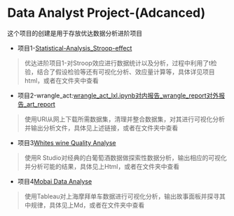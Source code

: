 # Data Analyst Project-(Adcanced)
这个项目的创建是用于存放优达数据分析进阶项目
- 项目1-[Statistical-Analysis_Stroop-effect](https://github.com/AAAlvin/Data-Analyst-Project-Adcanced-/blob/master/Project01_Statistical-Analysis_Stroop-effect/Statistical-Analysis_Stroop-effect_lxl.ipynb)
> 优达进阶项目1-对Stroop效应进行数据统计以及分析，过程中利用了t检验，结合了假设检验等还有可视化分析、效应量计算等，具体详见项目html，或者在文件夹中查看
- 项目2-wrangle_act:[wrangle_act_lxl.ipynb]()[对内报告_wrangle_report]()[对外报告_art_report]()
> 使用URl从网上下载所需数据集，清理并整合数据集，对其进行可视化分析并输出分析文件，具体见上述链接，或者在文件夹中查看
- 项目3[Whites wine Quality Analyse]()
> 使用R Studio对经典的白葡萄酒数据做探索性数据分析，输出相应的可视化并分析可能的结果，具体见上Html，或者在文件夹中查看
- 项目4[Mobai Data Analyse]()
> 使用Tableau对上海摩拜单车数据进行可视化分析，输出故事面板并探寻其中规律，具体见上Md，或者在文件夹中查看
